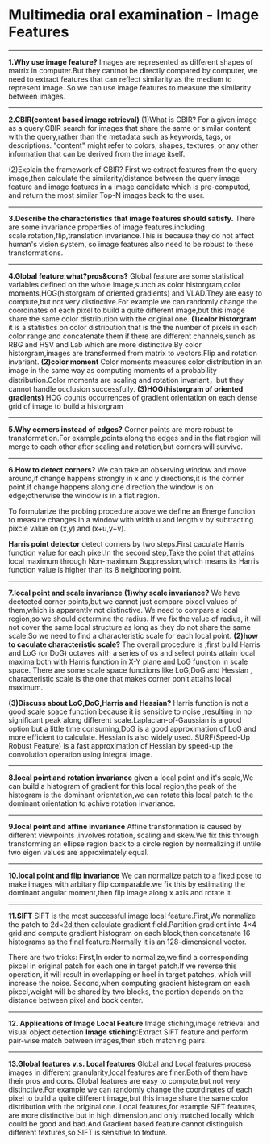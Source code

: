 ﻿# Multimedia oral examination - Image Features

---

**1.Why use image feature?**
Images are represented as different shapes of matrix in computer.But they cantnot be directly compared by computer, we need to extract features that can reflect similarity as the medium to represent image. So we can use image features to measure the similarity between images.

---
**2.CBIR(content based image retrieval)**
(1)What is CBIR?
For a given image as a query,CBIR search for images that share the same or similar content with the query,rather than the metadata such as keywords, tags, or descriptions. "content" might refer to colors, shapes, textures, or any other information that can be derived from the image itself.
 
(2)Explain the framework of CBIR?
First we extract features from the query image,then calculate the similarity/distance between the query image feature and image features in a image candidate which is pre-computed, and return the most similar Top-N images back to the user.

---
**3.Describe the characteristics that image features should satisfy.**
There are some invariance properties of image features,including scale,rotation,flip,translation invariance.This is because they do not affect human's vision system, so image features also need to be robust to these transformations.

---
**4.Global feature:what?pros&cons?**
Global feature are some statistical variables defined on the whole image,sunch as color historgram,color moments,HOG(historgram of oriented gradients) and VLAD.They are easy to compute,but not very distinctive.For example we can randomly change the coordinates of each pixel to build a quite different image,but this image share the same color distribution with the original one.
**(1)color historgram**
it is a statistics on color distribution,that is the the number of pixels in each color range and concatenate them if there are different channels,sunch as RBG and HSV and Lab which are more distinctive.By color historgram,images are transformed from matrix to vectors.Flip and rotation invariant.
**(2)color moment**
Color moments measures color distribution in an image in the same way as computing moments of a probability distribution.Color moments are scaling and rotation invariant，but they cannot handle occlusion successfully.
**(3)HOG(historgram of oriented gradients)**
HOG counts occurrences of gradient orientation on each dense grid of image to build a historgram


---
**5.Why corners instead of edges?**
Corner points are more robust to transformation.For example,points along the edges and in the flat region will merge to each other after scaling and rotation,but corners will survive. 


---
**6.How to detect corners?**
We can take an observing window and move around,if change happens strongly in x and y directions,it is the corner point.if change happens along one direction,the window is on edge;otherwise the window is in a flat region.

To formularize the probing procedure above,we define an Energe function to measure changes in a window with width u and length v by subtracting pixcle value on (x,y) and (x+u,y+v).

**Harris point detector** detect corners by two steps.First caculate Harris function value for each pixel.In the second step,Take the point that attains local maximum through Non-maximum Suppression,which means its Harris function value is higher than its 8 neighboring point.


---

**7.local point and scale invariance**
**(1)why scale invariance?**
We have dectected corner points,but we cannot just compare pixcel values of them,which is apparently not distinctive. We need to compare a local region,so we should determine the radius.
If we fix the value of radius, it will not cover the same local structure as long as they do not share the same scale.So we need to find a characteristic scale for each local point. 
**(2)how to caculate characteristic scale?**
The overall procedure is ,first build Harris and LoG (or DoG) octaves with a series of σs and select points attain local maxima both with Harris function in X-Y plane and LoG function in scale space.
There are some scale space functions like LoG,DoG and Hessian , characteristic scale is the one that makes corner ponit attains local maximum.

**(3)Discuss about LoG,DoG,Harris and Hessian?**
Harris function is not a good scale space function because it is sensitive to noise ,resulting in no significant peak along different scale.Laplacian-of-Gaussian is a good option but a little time consuming,DoG is a good approximation of LoG and more efficient to calculate. Hessian is also widely used. SURF(Speed-Up Robust Feature) is a fast approximation of Hessian by speed-up the convolution operation using integral image.
 

---
**8.local point and rotation invariance**
given a local point and it's scale,We can build a histogram of gradient for this local region,the peak of the histogram is the dominant orientation,we can rotate this local patch to the dominant orientation to achive rotation invariance.

---
**9.local point and affine invariance**
Affine transformation is caused by different viewpoints ,involves rotation, scaling and skew.We fix this through transforming an ellipse region back to a circle region by normalizing it untile two eigen values are approximately equal. 

---
**10.local point and flip invariance**
We can normalize patch to a fixed pose to make images with arbitary flip comparable.we fix this by estimating the dominant angular moment,then flip image along x axis and rotate it.

---
**11.SIFT**
SIFT is the most successful image local feature.First,We normalize the patch to 2d×2d,then calculate gradient field.Partition gradient into 4×4 grid and compute gradient histogram on each block,then concatenate 16 histograms as the final feature.Normally it is an 128-dimensional vector.

There are two tricks:
First,In order to normalize,we find a corresponding pixcel in original patch for each one in target patch.If we reverse this operation, it will result in overlapping or hoel in target  patches, which will increase the noise.
Second,when computing gradient histogram on each pixcel,weight will be shared by two blocks, the portion depends on the distance between pixel and bock center.


---
**12. Applications of Image Local Feature**
Image stiching,image retrieval and visual object detection
**Image stiching**:Extract SIFT feature and perform pair-wise match between images,then stich matching pairs.


---
**13.Global features v.s. Local features**
Global and Local features process images in different granularity,local features are finer.Both of them have their pros and cons.
Global features are easy to compute,but not very distinctive.For example we can randomly change the coordinates of each pixel to build a quite different image,but this image share the same color distribution with the original one.
Local features,for example SIFT features, are more distinctive but in high dimension,and only matched locally which could be good and bad.And Gradient based feature cannot distinguish different textures,so SIFT is sensitive to texture.